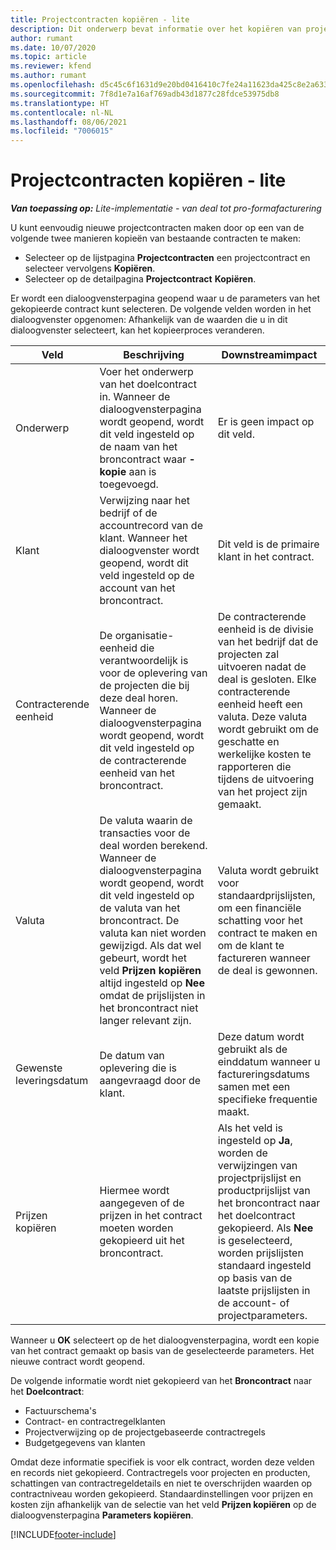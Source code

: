 ```yaml
---
title: Projectcontracten kopiëren - lite
description: Dit onderwerp bevat informatie over het kopiëren van projectcontracten in Project Operations.
author: rumant
ms.date: 10/07/2020
ms.topic: article
ms.reviewer: kfend
ms.author: rumant
ms.openlocfilehash: d5c45c6f1631d9e20bd0416410c7fe24a11623da425c8e2a633b085fbfabdd79
ms.sourcegitcommit: 7f8d1e7a16af769adb43d1877c28fdce53975db8
ms.translationtype: HT
ms.contentlocale: nl-NL
ms.lasthandoff: 08/06/2021
ms.locfileid: "7006015"
---
```

# <a name="copy-project-contracts---lite"></a>Projectcontracten kopiëren - lite

_**Van toepassing op:** Lite-implementatie - van deal tot pro-formafacturering_

U kunt eenvoudig nieuwe projectcontracten maken door op een van de volgende twee manieren kopieën van bestaande contracten te maken: 

  - Selecteer op de lijstpagina **Projectcontracten** een projectcontract en selecteer vervolgens **Kopiëren**.
  - Selecteer op de detailpagina **Projectcontract** **Kopiëren**.

Er wordt een dialoogvensterpagina geopend waar u de parameters van het gekopieerde contract kunt selecteren. De volgende velden worden in het dialoogvenster opgenomen: Afhankelijk van de waarden die u in dit dialoogvenster selecteert, kan het kopieerproces veranderen.

| **Veld** | **Beschrijving** | **Downstreamimpact** |
| --- | --- | --- |
| Onderwerp | Voer het onderwerp van het doelcontract in. Wanneer de dialoogvensterpagina wordt geopend, wordt dit veld ingesteld op de naam van het broncontract waar **-kopie** aan is toegevoegd. | Er is geen impact op dit veld. |
| Klant | Verwijzing naar het bedrijf of de accountrecord van de klant. Wanneer het dialoogvenster wordt geopend, wordt dit veld ingesteld op de account van het broncontract. | Dit veld is de primaire klant in het contract. |
| Contracterende eenheid | De organisatie-eenheid die verantwoordelijk is voor de oplevering van de projecten die bij deze deal horen. Wanneer de dialoogvensterpagina wordt geopend, wordt dit veld ingesteld op de contracterende eenheid van het broncontract. | De contracterende eenheid is de divisie van het bedrijf dat de projecten zal uitvoeren nadat de deal is gesloten. Elke contracterende eenheid heeft een valuta. Deze valuta wordt gebruikt om de geschatte en werkelijke kosten te rapporteren die tijdens de uitvoering van het project zijn gemaakt. |
| Valuta | De valuta waarin de transacties voor de deal worden berekend. Wanneer de dialoogvensterpagina wordt geopend, wordt dit veld ingesteld op de valuta van het broncontract. De valuta kan niet worden gewijzigd. Als dat wel gebeurt, wordt het veld **Prijzen kopiëren** altijd ingesteld op **Nee** omdat de prijslijsten in het broncontract niet langer relevant zijn. | Valuta wordt gebruikt voor standaardprijslijsten, om een financiële schatting voor het contract te maken en om de klant te factureren wanneer de deal is gewonnen. |
| Gewenste leveringsdatum | De datum van oplevering die is aangevraagd door de klant. | Deze datum wordt gebruikt als de einddatum wanneer u factureringsdatums samen met een specifieke frequentie maakt. |
| Prijzen kopiëren | Hiermee wordt aangegeven of de prijzen in het contract moeten worden gekopieerd uit het broncontract. | Als het veld is ingesteld op **Ja**, worden de verwijzingen van projectprijslijst en productprijslijst van het broncontract naar het doelcontract gekopieerd. Als **Nee** is geselecteerd, worden prijslijsten standaard ingesteld op basis van de laatste prijslijsten in de account- of projectparameters. |

Wanneer u **OK** selecteert op de het dialoogvensterpagina, wordt een kopie van het contract gemaakt op basis van de geselecteerde parameters. Het nieuwe contract wordt geopend.

De volgende informatie wordt niet gekopieerd van het **Broncontract** naar het **Doelcontract**:

  - Factuurschema's
  - Contract- en contractregelklanten
  - Projectverwijzing op de projectgebaseerde contractregels
  - Budgetgegevens van klanten

Omdat deze informatie specifiek is voor elk contract, worden deze velden en records niet gekopieerd. Contractregels voor projecten en producten, schattingen van contractregeldetails en niet te overschrijden waarden op contractniveau worden gekopieerd. Standaardinstellingen voor prijzen en kosten zijn afhankelijk van de selectie van het veld **Prijzen kopiëren** op de dialoogvensterpagina **Parameters kopiëren**.


[!INCLUDE[footer-include](../../includes/footer-banner.md)]